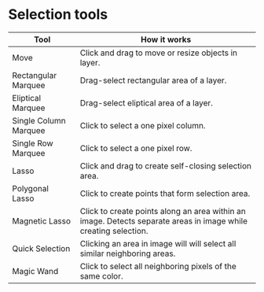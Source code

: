 # Selection tools

| Tool | How it works |
| --- | --- |
| Move | Click and drag to move or resize objects in layer. |
| Rectangular Marquee | Drag-select rectangular area of a layer. |
| Eliptical Marquee | Drag-select eliptical area of a layer. |
| Single Column Marquee | Click to select a one pixel column. |
| Single Row Marquee | Click to select a one pixel row. |
| Lasso | Click and drag to create self-closing selection area. |
| Polygonal Lasso | Click to create points that form selection area. |
| Magnetic Lasso | Click to create points along an area within an image. Detects separate areas in image while creating selection. |
| Quick Selection | Clicking an area in image will will select all similar neighboring areas. |
| Magic Wand | Click to select all neighboring pixels of the same color. |




